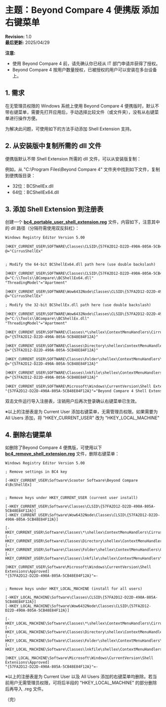 # 主题：Beyond Compare 4 便携版 添加右键菜单

**Revision:** 1.0  
**最后更新:** 2025/04/29

**注意:** 

- 使用 Beyond Compare 4 前，请先确认你已经从 IT 部门申请并获得了授权。  
- Beyond Compare 4 按用户数量授权，已被授权的用户可以安装在多台设备上。

## 1. 需求

在无管理员权限的 Windows 系统上使用 Beyond Compare 4 便携版时，默认不带右键菜单，需要先打开应用后，手动选择比较文件（或文件夹），没有从右键菜单进行操作方便。

为解决此问题，可使用如下的方法手动添加 Shell Extension 支持。

## 2. 从安装版中复制所需的 dll 文件

便携版默认不带 Shell Extension 所需的 dll 文件，可以从安装版复制：

例如，从 "C:\Program Files\Beyond Compare 4" 文件夹中找到如下文件，复制到便携版目录：

- 32位：BCShellEx.dll
- 64位：BCShellEx64.dll

## 3. 添加 Shell Extension 到注册表

创建一个 [**bc4_portable_user_shell_extension.reg**](reg/bc4_portable_user_shell_extension.reg) 文件，内容如下，注意其中的 dll 路径（分隔符需使用双反斜杠）：

```txt
Windows Registry Editor Version 5.00

[HKEY_CURRENT_USER\SOFTWARE\Classes\CLSID\{57FA2D12-D22D-490A-805A-5CB48E84F12A}]
@="CirrusShellEx"


; Modify the 64-bit BCShellEx64.dll path here (use double backslash)

[HKEY_CURRENT_USER\SOFTWARE\Classes\CLSID\{57FA2D12-D22D-490A-805A-5CB48E84F12A}\InProcServer32]
@="C:\\Tools\\BCompare\\BCShellEx64.dll"
"ThreadingModel"="Apartment"

[HKEY_CURRENT_USER\SOFTWARE\Wow6432Node\Classes\CLSID\{57FA2D12-D22D-490A-805A-5CB48E84F12A}]
@="CirrusShellEx"

; Modify the 32-bit BCShellEx.dll path here (use double backslash)

[HKEY_CURRENT_USER\SOFTWARE\Wow6432Node\Classes\CLSID\{57FA2D12-D22D-490A-805A-5CB48E84F12A}\InProcServer32]
@="C:\\Tools\\BCompare\\BCShellEx.dll"
"ThreadingModel"="Apartment"

[HKEY_CURRENT_USER\SOFTWARE\Classes\*\shellex\ContextMenuHandlers\CirrusShellEx]
@="{57FA2D12-D22D-490A-805A-5CB48E84F12A}"

[HKEY_CURRENT_USER\SOFTWARE\Classes\Directory\shellex\ContextMenuHandlers\CirrusShellEx]
@="{57FA2D12-D22D-490A-805A-5CB48E84F12A}"

[HKEY_CURRENT_USER\SOFTWARE\Classes\Folder\shellex\ContextMenuHandlers\CirrusShellEx]
@="{57FA2D12-D22D-490A-805A-5CB48E84F12A}"

[HKEY_CURRENT_USER\SOFTWARE\Classes\lnkfile\shellex\ContextMenuHandlers\CirrusShellEx]
@="{57FA2D12-D22D-490A-805A-5CB48E84F12A}"

[HKEY_CURRENT_USER\SOFTWARE\Microsoft\Windows\CurrentVersion\Shell Extensions\Approved]
"{57FA2D12-D22D-490A-805A-5CB48E84F12A}"="Beyond Compare 4 Shell Extension"

```

双击文件运行导入注册表，注销用户后再次登录确认右键菜单已生效。

※以上的注册表是为 Current User 添加右键菜单，无需管理员权限。如果需要为 All Users 添加，将 "HKEY_CURRENT_USER" 改为 "HKEY_LOCAL_MACHINE"

## 4. 删除右键菜单

如删除了Beyond Compare 4 便携版，可使用以下 [**bc4_remove_shell_extension.reg**](reg/bc4_remove_shell_extension.reg) 文件，删除右键菜单：

```
Windows Registry Editor Version 5.00

; Remove settings in BC4 key

[-HKEY_CURRENT_USER\Software\Scooter Software\Beyond Compare 4\BcShellEx]


; Remove keys under HKEY_CURRENT_USER (current user install)

[-HKEY_CURRENT_USER\Software\Classes\CLSID\{57FA2D12-D22D-490A-805A-5CB48E84F12A}]
[-HKEY_CURRENT_USER\Software\Wow6432Node\Classes\CLSID\{57FA2D12-D22D-490A-805A-5CB48E84F12A}]

[-HKEY_CURRENT_USER\Software\Classes\*\shellex\ContextMenuHandlers\CirrusShellEx]
[-HKEY_CURRENT_USER\Software\Classes\Directory\shellex\ContextMenuHandlers\CirrusShellEx]
[-HKEY_CURRENT_USER\Software\Classes\Folder\shellex\ContextMenuHandlers\CirrusShellEx]
[-HKEY_CURRENT_USER\Software\Classes\lnkfile\shellex\ContextMenuHandlers\CirrusShellEx]

[HKEY_CURRENT_USER\Software\Microsoft\Windows\CurrentVersion\Shell Extensions\Approved]
"{57FA2D12-D22D-490A-805A-5CB48E84F12A}"=-


; Remove keys under HKEY_LOCAL_MACHINE (install for all users)

[-HKEY_LOCAL_MACHINE\Software\Classes\CLSID\{57FA2D12-D22D-490A-805A-5CB48E84F12A}]
[-HKEY_LOCAL_MACHINE\Software\Wow6432Node\Classes\CLSID\{57FA2D12-D22D-490A-805A-5CB48E84F12A}]

[-HKEY_LOCAL_MACHINE\Software\Classes\*\shellex\ContextMenuHandlers\CirrusShellEx]
[-HKEY_LOCAL_MACHINE\Software\Classes\Directory\shellex\ContextMenuHandlers\CirrusShellEx]
[-HKEY_LOCAL_MACHINE\Software\Classes\Folder\shellex\ContextMenuHandlers\CirrusShellEx]
[-HKEY_LOCAL_MACHINE\Software\Classes\lnkfile\shellex\ContextMenuHandlers\CirrusShellEx]

[HKEY_LOCAL_MACHINE\Software\Microsoft\Windows\CurrentVersion\Shell Extensions\Approved]
"{57FA2D12-D22D-490A-805A-5CB48E84F12A}"=-

```

※以上的注册表是为 Current User 以及 All Users 添加的右键菜单均删除。若当前用户无需管理员权限，可将后半段的 "HKEY_LOCAL_MACHINE" 的部分删除后再导入 .reg 文件。

（完）